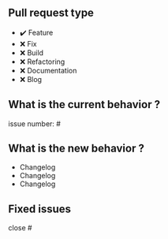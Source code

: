 ## Pull request type
- :heavy_check_mark: Feature
- :x: Fix
- :x: Build
- :x: Refactoring
- :x: Documentation
- :x: Blog

## What is the current behavior ?
issue number: #

## What is the new behavior ?
- Changelog
- Changelog
- Changelog

## Fixed issues
close #
